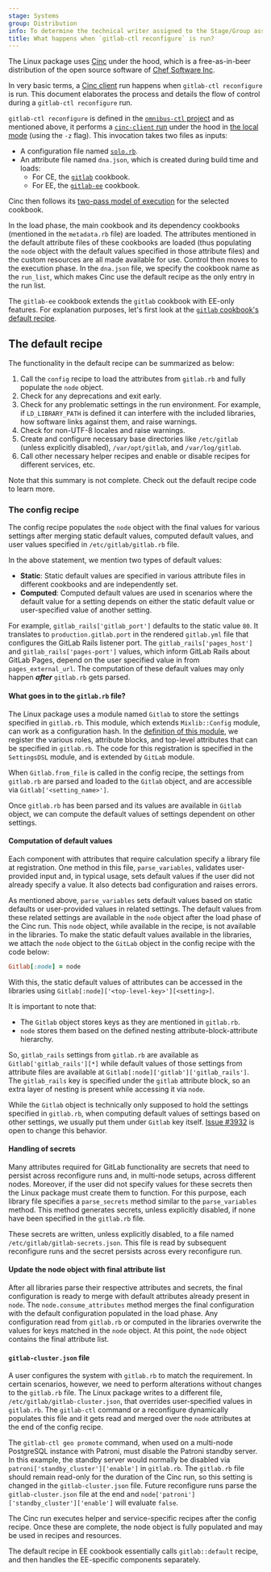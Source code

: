 ```yaml
---
stage: Systems
group: Distribution
info: To determine the technical writer assigned to the Stage/Group associated with this page, see https://about.gitlab.com/handbook/product/ux/technical-writing/#assignments
title: What happens when `gitlab-ctl reconfigure` is run?
---
```


The Linux package uses [Cinc](https://cinc.sh/) under the hood,
which is a free-as-in-beer distribution of the open source software of [Chef Software Inc](https://docs.chef.io/).

In very basic terms, a [Cinc client](https://cinc.sh/start/client/) run
happens when `gitlab-ctl reconfigure` is run. This document elaborates
the process and details the flow of control during a `gitlab-ctl reconfigure`
run.

`gitlab-ctl reconfigure` is defined in the
[`omnibus-ctl` project](https://gitlab.com/gitlab-org/build/omnibus-mirror/omnibus-ctl/-/blob/0.6.0.1/lib/omnibus-ctl.rb#L517)
and as mentioned above, it performs a
[`cinc-client` run](https://gitlab.com/gitlab-org/build/omnibus-mirror/omnibus-ctl/-/blob/0.6.0.1/lib/omnibus-ctl.rb#L501)
under the hood in [the local mode](https://docs.chef.io/ctl_chef_client/#run-in-local-mode) (using the `-z` flag). This invocation takes
two files as inputs:

- A configuration file named [`solo.rb`](https://gitlab.com/gitlab-org/omnibus-gitlab/-/blob/master/files/gitlab-cookbooks/solo.rb).
- An attribute file named `dna.json`, which is created during build time and loads:
  - For CE, the [`gitlab`](https://gitlab.com/gitlab-org/omnibus-gitlab/-/tree/master/files/gitlab-cookbooks/gitlab) cookbook.
  - For EE, the [`gitlab-ee`](https://gitlab.com/gitlab-org/omnibus-gitlab/-/tree/master/files/gitlab-cookbooks/gitlab-ee) cookbook.

Cinc then follows its [two-pass model of execution](https://coderanger.net/two-pass/) for the selected cookbook.

In the load phase, the main cookbook and its dependency cookbooks (mentioned in
the `metadata.rb` file) are loaded. The attributes mentioned in the default
attribute files of these cookbooks are loaded (thus populating the `node` object
with the default values specified in those attribute files) and the custom
resources are all made available for use. Control then moves to the
execution phase. In the `dna.json` file, we specify the cookbook name as the
`run_list`, which makes Cinc use the default recipe as the only entry in the run
list.

The `gitlab-ee` cookbook extends the `gitlab` cookbook with EE-only
features. For explanation purposes, let's first look at the
[`gitlab` cookbook's default recipe](https://gitlab.com/gitlab-org/omnibus-gitlab/-/blob/master/files/gitlab-cookbooks/gitlab/recipes/default.rb).

## The default recipe

The functionality in the default recipe can be summarized as below:

1. Call the `config` recipe to load the attributes from `gitlab.rb` and fully
   populate the `node` object.
1. Check for any deprecations and exit early.
1. Check for any problematic settings in the run environment. For example,
   if `LD_LIBRARY_PATH` is defined it can interfere with the included
   libraries, how software links against them, and raise warnings.
1. Check for non-UTF-8 locales and raise warnings.
1. Create and configure necessary base directories like `/etc/gitlab` (unless
   explicitly disabled), `/var/opt/gitlab`, and `/var/log/gitlab`.
1. Call other necessary helper recipes and enable or disable recipes for different
   services, etc.

Note that this summary is not complete. Check out the default recipe code to
learn more.

### The config recipe

The config recipe populates the `node` object with the
final values for various settings after merging static default values,
computed default values, and user values specified
in `/etc/gitlab/gitlab.rb` file.

In the above statement, we mention two types of default values:

- **Static**: Static default values are specified in various
  attribute files in different cookbooks and are independently set.
- **Computed**: Computed default values are used in scenarios where the
  default value for a setting depends on either the static default
  value or user-specified value of another setting.

For example, `gitlab_rails['gitlab_port']` defaults to the static
value `80`. It translates to `production.gitlab.port` in the rendered
`gitlab.yml` file that configures the GitLab Rails listener port. The
`gitlab_rails['pages_host']` and `gitlab_rails['pages-port']` values,
which inform GitLab Rails about GitLab Pages, depend on the user
specified value in from `pages_external_url`. The computation of these
default values may only happen **_after_** `gitlab.rb` gets parsed.

#### What goes in to the `gitlab.rb` file?

The Linux package uses a module named `Gitlab` to store the settings specified in
`gitlab.rb`. This module, which extends `Mixlib::Config` module, can work as a
configuration hash. In the
[definition of this module](https://gitlab.com/gitlab-org/omnibus-gitlab/-/blob/master/files/gitlab-cookbooks/package/libraries/config/gitlab.rb),
we register the various roles, attribute blocks, and top-level attributes that
can be specified in `gitlab.rb`. The code for this registration is specified in
the `SettingsDSL` module, and is extended by `GitLab` module.

When `Gitlab.from_file` is called in the config recipe, the settings from
`gitlab.rb` are parsed and loaded to the `Gitlab` object, and are accessible via
`Gitlab['<setting_name>']`.

Once `gitlab.rb` has been parsed and its values are available in `Gitlab`
object, we can compute the default values of settings dependent on other settings.

#### Computation of default values

Each component with attributes that require calculation specify a library file
at registration. One method in this file, `parse_variables`, validates user-provided
input and, in typical usage, sets default values if the user did not already specify
a value. It also detects bad configuration and raises errors.

As mentioned above, `parse_variables` sets default values based on static
defaults or user-provided values in related settings. The default values
from these related settings are available in the `node` object after the load
phase of the Cinc run. This `node` object, while available in the recipe, is
not available in the libraries. To make the static default values available
in the libraries, we attach the `node` object to the `GitLab` object in
the config recipe with the code below:

```ruby
Gitlab[:node] = node
```

With this, the static default values of attributes can be accessed in the libraries
using `Gitlab[:node]['<top-level-key>'][<setting>]`.

It is important to note that:

- The `Gitlab` object stores keys as they are mentioned in `gitlab.rb`.
- `node` stores them based on the defined nesting attribute-block-attribute hierarchy.

So, `gitlab_rails` settings from
`gitlab.rb` are available as `Gitlab['gitlab_rails'][*]` while default values of
those settings from attribute files are available at
`Gitlab[:node]['gitlab']['gitlab_rails']`. The `gitlab_rails` key is specified
under the `gitlab` attribute block, so an extra layer of nesting is present
while accessing it via `node`.

While the `Gitlab` object is technically only supposed to hold the settings
specified in `gitlab.rb`, when computing default values of settings based on
other settings, we usually put them under `Gitlab` key itself.
[Issue #3932](https://gitlab.com/gitlab-org/omnibus-gitlab/-/issues/3923) is open to change
this behavior.

#### Handling of secrets

Many attributes required for GitLab functionality are secrets that need to
persist across reconfigure runs and, in multi-node setups, across different
nodes. Moreover, if the user did not specify values for these secrets then
the Linux package must create them to function. For this purpose, each library file
specifies a `parse_secrets` method similar to the `parse_variables` method. This
method generates secrets, unless explicitly disabled, if none have been specified
in the `gitlab.rb` file.

These secrets are written, unless explicitly disabled, to a file named
`/etc/gitlab/gitlab-secrets.json`. This file is read by subsequent reconfigure
runs and the secret persists across every reconfigure run.

#### Update the node object with final attribute list

After all libraries parse their respective attributes and secrets, the
final configuration is ready to merge with default attributes already
present in `node`. The `node.consume_attributes` method merges the
final configuration with the default configuration populated in the load
phase. Any configuration read from `gitlab.rb` or computed in the libraries
overwrite the values for keys matched in the `node` object. At this point,
the `node` object contains the final attribute list.

#### `gitlab-cluster.json` file

A user configures the system with `gitlab.rb` to match the requirement. In
certain scenarios, however, we need to perform alterations without changes
to the `gitlab.rb` file. The Linux package writes to a different file,
`/etc/gitlab/gitlab-cluster.json`, that overrides user-specified values in
`gitlab.rb`. The `gitlab-ctl` command or a reconfigure dynamically populates
this file and it gets read and merged over the `node` attributes at the end
of the config recipe.

The `gitlab-ctl geo promote` command, when used on a multi-node PostgreSQL
instance with Patroni, must disable the Patroni standby server. In this
example, the standby server would normally be disabled via
`patroni['standby_cluster']['enable']` in `gitlab.rb`. The `gitlab.rb` file
should remain read-only for the duration of the Cinc run, so this setting
is changed in the `gitlab-cluster.json` file. Future reconfigure runs parse
the `gitlab-cluster.json` file at the end and `node['patroni']['standby_cluster']['enable']`
will evaluate `false`.

The Cinc run executes helper and service-specific recipes after
the config recipe. Once these are complete, the node object is
fully populated and may be used in recipes and resources.

The default recipe in EE cookbook essentially calls `gitlab::default` recipe,
and then handles the EE-specific components separately.
